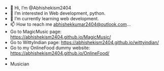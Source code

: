 - 👋 Hi, I’m @Abhishekism2404
- 👀 I’m interested in Web development, python.
- 🌱 I’m currently learning web development.
- 📫 How to reach me abhishekkumar2404@outlook.com...
- Go to MagicMusic page: https://abhishekism2404.github.io/MagicMusic/
- Go to WittyIndian page: https://abhishekism2404.github.io/wittyindian/
- Go to my OnlineFood dummy website: https://abhishekism2404.github.io/OnlineFood/
- 
- Musician
